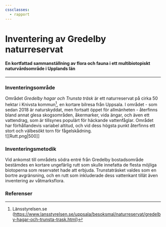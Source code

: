 ```yaml
---
cssclasses:
  - rapport
---
```

# Inventering av Gredelby naturreservat
#### En kortfattad sammanställning av flora och fauna i ett multibiotopiskt naturvårdsområde i Upplands län
---
### Inventeringsområde
Området *Gredelby hagar och Trunsta träsk* är ett naturreservat på cirka 50 hektar i Knivsta kommun[^1], en kortare bilresa från Uppsala. I området - som sedan 2018 är naturskyddat, men fortsatt öppet för allmänheten - återfinns bland annat glesa skogsområden, åkermarker, vida ängar, och även ett vattendrag, som är tillsynes populärt för häckande vattenfåglar. Området har förhållandevis variabel altitud, och vid dess högsta punkt återfinns ett stort och välbesökt torn för fågelskådning.  
![[Rutt.png|500]]
### Inventeringsmetodik
Vid ankomst till områdets södra entré från Gredelby bostadsområde bestämdes en kortare ungefärlig rutt som skulle innefatta de flesta möjliga biotoperna som reservatet hade att erbjuda. Trunstaträsket valdes som en bortre avgränsning, och en rutt som inkluderade dess vattenkant tillät även inventering av våtmarksflora. 

### Referenser
[^1]: Länsstyrelsen.se (https://www.lansstyrelsen.se/uppsala/besoksmal/naturreservat/gredelby-hagar-och-trunsta-trask.html)

